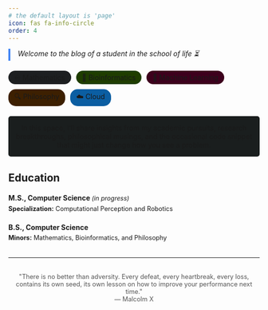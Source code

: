 ```yaml
---
# the default layout is 'page'
icon: fas fa-info-circle
order: 4
---
```


<!-- > Add Markdown syntax content to file `_tabs/about.md`{: .filepath } and it will show up on this page.
{: .prompt-tip } -->

<div style="border-left: 4px solid #4285f4; padding-left: 15px; font-style: italic; margin-bottom: 20px;">
Welcome to the blog of a student in the school of life ⏳
</div>

<div class="interests-container" style="display: flex; flex-wrap: wrap; gap: 10px; margin: 20px 0;">
  <span style="background: #1d1f21; padding: 5px 12px; border-radius: 15px;">♾️ Mathematics</span>
  <span style="background: #1f3d00; padding: 5px 12px; border-radius: 15px;">🌱 Bioinformatics</span>
  <span style="background: #3d001d; padding: 5px 12px; border-radius: 15px;">🤖 Machine Learning</span>
  <span style="background: #3d2001; padding: 5px 12px; border-radius: 15px;">🔍 Philosophy</span>
  <span style="background: #0b5ea2; padding: 5px 12px; border-radius: 15px;">☁️ Cloud</span>

</div>

<div style="background: #1a1e1e; padding: 15px; border-radius: 5px; margin: 20px 0; text-align: center;">
In this space, I'll share insights from my academic pursuits, research breakthroughs, philosophical musings, and the occasional code snippet that might just change how you see a problem.
</div>

## Education

<div class="education-container" style="font-size: 0.9em; line-height: 1.4;">
  <div class="education-item" style="margin-bottom: 10px;">
    <h3 style="margin-bottom: 2px; font-size: 1.1em;">M.S., Computer Science <span style="font-style: italic; font-weight: normal; font-size: 0.9em;">(in progress)</span></h3>
    <p style="margin: 0 0 2px 0;"><strong>Specialization:</strong> Computational Perception and Robotics</p>
  </div>

  <div class="education-item" style="margin-bottom: 10px;">
    <h3 style="margin-bottom: 2px; font-size: 1.1em;">B.S., Computer Science</h3>
    <p style="margin: 0;"><strong>Minors:</strong> Mathematics, Bioinformatics, and Philosophy</p>
  </div>
</div>

<hr style="margin: 30px 0;">

<div style="font-size: 0.9em; color: #555; text-align: center; max-width: 600px; margin: 0 auto;">
"There is no better than adversity. Every defeat, every heartbreak, every loss, contains its own seed, its own lesson on how to improve your performance next time."
<br>— Malcolm X
</div>